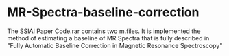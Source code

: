 # MR-Spectra-baseline-correction
The SSIAI Paper Code.rar contains two m.files.
It is implemented the method of estimating a baseline of MR Spectra that is fully described in 
"Fully Automatic Baseline Correction in Magnetic Resonance Spectroscopy" 
